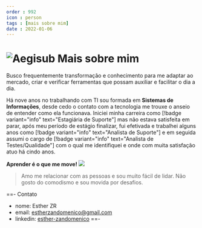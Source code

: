 ```yaml
---
order : 992
icon : person
tags : [mais sobre mim]
date : 2022-01-06
---
```


# ![](../img/EstherC80.png "Aegisub") Mais sobre mim
Busco frequentemente transformação e conhecimento para me adaptar ao mercado, criar e verificar ferramentas que possam auxiliar e facilitar o dia a dia.

Há nove anos no trabalhando com TI sou formada em **Sistemas de Informações**, desde cedo o contato com a tecnologia me trouxe o anseio de entender como ela funcionava. Iniciei minha carreira como [!badge variant="info" text="Estagiária de Suporte"] mas não estava satisfeita em parar, após meu período de estágio finalizar, fui efetivada e trabalhei alguns anos como [!badge variant="info" text="Analista de Suporte"] e em seguida assumi o cargo de [!badge variant="info" text="Analista de Testes/Qualidade"] com o qual me identifiquei e onde com muita satisfação atuo há cindo anos.



**Aprender é o que me move!** 
![](../img/barra.png)


>Amo me relacionar com as pessoas e sou muito fácil de lidar. Não gosto do comodismo e sou movida por desafios.

==- Contato
  - nome: Esther ZR
  - email: estherzandomenico@gmail.com
  - linkedin: [esther-zandomenico](https://www.linkedin.com/in/esther-zandomenico/)
==-